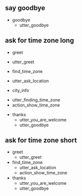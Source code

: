 ## say goodbye
* goodbye
  - utter_goodbye

##  ask for time zone long
* greet
 - utter_greet
* find_time_zone
 - utter_ask_location
* city_info
 - utter_finding_time_zone
 - action_show_time_zone
* thanks
  - utter_you_are_welcome
  - utter_goodbye

##  ask for time zone short
* greet
  - utter_greet
* find_time_zone
  - utter_ask_location
  - action_show_time_zone
* thanks
  - utter_you_are_welcome
  - utter_goodbye

